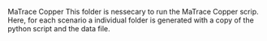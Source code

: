 MaTrace Copper
This folder is nessecary to run the MaTrace Copper scrip. Here, for each scenario a individual folder is generated with a copy of the python script and the data file. 